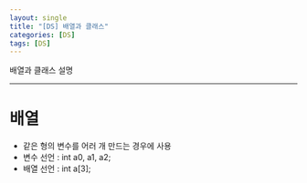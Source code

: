```yaml
---
layout: single
title: "[DS] 배열과 클래스"
categories: [DS]
tags: [DS]
---
```

배열과 클래스 설명

---

# 배열
- 같은 형의 변수를 어러 개 만드는 경우에 사용
- 변수 선언 : int a0, a1, a2;
- 배열 선언 : int a[3];
